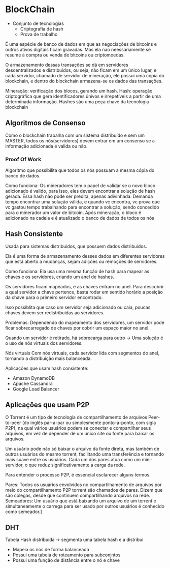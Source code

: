 # BlockChain

- Conjunto de tecnologias
    - Criptografia de hash
    - Prova de trabalho

É uma espécie de banco de dados em que as negociações de bitcoins e outros ativos digitais ficam gravadas. Mas ela nao neessariamente se resume à compra ou venda de bitcoins ou criptomoedas.

O armazenamento dessas transações se dá em servidores descentralizados e distribuídos, ou seja, não ficam em um único lugar, e cada servidor, chamado de servidor de mineração, ele possui uma cópia do blockchain, e dentro do blockchain armazena-se os dados das transações.

Mineração: verificação dos blocos, gerando um hash.
Hash: operação criptográfica que gera identificadores únivos e irrepetíveis a partir de uma determinada informação. Hashes são uma peça chave da tecnologia blockchain

## Algoritmos de Consenso
Como o blockchain trabalha com um sistema distribuído e sem um MASTER, todos os nós(servidores) devem entrar em um consenso se a informação adicionada é valida ou não.

### Proof Of Work
Algoritmo que possibilita que todos os nós possuam a mesma cópia do banco de dados.

Como funciona:
Os mineradores tem o papel de validar se o novo bloco adicionado é valido, para isso, eles devem encontrar a solução de hash gerada. Essa hash não pode ser predita, apenas adivinhada. 
Demanda tempo encontrar uma solução válida, e quando vc encontra, vc prova que vc gastou tempo trabalhando para encontrar a solução, sendo concedido para o minerador um valor de bitcoin. 
Após  mineração, o bloco é adicionado na cadeia e é atualizado o banco de dados de todos os nós


## Hash Consistente
Usada para sistemas distribuídos, que possuem dados distribuídos. 

Ela é uma forma de armazenamento desses dados em diferentes servidores que está aberto a mudanças, sejam adições ou remoções de servidores.

Como funciona:
Ela usa uma mesma função de hash para mapear as chaves e os servidores, criando um anel de hashes.

Os servidores ficam mapeados, e as chaves entram no anel. Para descobrir a qual servidor a chave pertence, basta rodar em sentido horário a posição da chave para o primeiro servidor encontrado. 

Isso possiblita que caso um servidor seja adicionado ou caia, poucas chaves devem ser redistribuídas ao servidores.

Problemas:
Dependendo do mapeamento dos servidores, um servidor pode ficar sobrecarregado de chaves por cobrir um espaço maior no anel.

Quando um servidor é retirado, há sobrecarga para outro -> Uma solução é o uso de nós virtuais dos servidores.

Nós virtuais
Com nós virtuais, cada servidor lida com segmentos do anel, tornando a distribuição mais balanceada.

Aplicações que usam hash consistente:
- Amazon DynamoDB
- Apache Cassandra
- Google Load Balancer

## Aplicações que usam P2P

O Torrent é um tipo de tecnologia de compartilhamento de arquivos Peer-to-peer (do inglês par-a-par ou simplesmente ponto-a-ponto, com sigla P2P), na qual vários usuários podem se conectar e compartilhar seus arquivos, em vez de depender de um único site ou fonte para baixar os arquivos.

Um usuário pode não só baixar o arquivo da fonte direta, mas também de outros usuários do mesmo torrent, facilitando uma transferência e tornando mais suave entre os usuários. Cada um dos pares atua como um mini-servidor, o que reduz significativamente a carga da rede.

Para entender o processo P2P, é essencial esclarecer alguns termos.

Pares: Todos os usuários envolvidos no compartilhamento de arquivos por meio do compartilhamento P2P torrent são chamados de pares. Dizem que são colegas, desde que continuem compartilhando arquivos na rede.
Semeadores: Um usuário que está baixando um arquivo de um torrent e simultaneamente o carrega para ser usado por outros usuários é conhecido como semeador.]


## DHT
Tabela Hash distribuída -> segmenta uma tabela hash e a distribui

- Mapeia os nós de forma balanceada
- Possui uma tabela de roteamento para subconjntos
- Possui uma função de distância entre o nó e chave